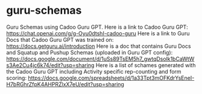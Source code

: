 # guru-schemas
Guru Schemas using Cadoo Guru GPT. 
Here is a link to Cadoo Guru GPT: https://chat.openai.com/g/g-Oyu0dtshI-cadoo-guru
Here is a link to Guru Docs that Cadoo Guru GPT was trained on: https://docs.getguru.ai/introduction
Here is a doc that contains Guru Docs and Squatup and Pushup Schemas (uploaded in Guru GPT config): https://docs.google.com/document/d/1uSs89TsEM5h7_gwtqDsolk1bCaWtWs3Ae2Cu4jc6k74/edit?usp=sharing
Here is a list of schames generated with the Cadoo Guru GPT including Activity specific rep-counting and form scoring: https://docs.google.com/spreadsheets/d/1a33Tpt3mOFKdrYsEneI-H7bRGhrZfpK4AHPRZlxX7eU/edit?usp=sharing
